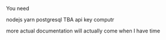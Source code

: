 You need

nodejs
yarn
postgresql
TBA api key
computr

more actual documentation will actually come when I have time
